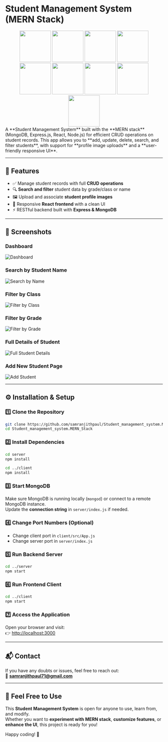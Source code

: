 #  Student Management System (MERN Stack)

<div align="center">
<img src="https://user-images.githubusercontent.com/74038190/212257454-16e3712e-945a-4ca2-b238-408ad0bf87e6.gif" width="100">
<img src="https://user-images.githubusercontent.com/74038190/212257468-1e9a91f1-b626-4baa-b15d-5c385dfa7ed2.gif" width="100">
<img src="https://user-images.githubusercontent.com/74038190/212257465-7ce8d493-cac5-494e-982a-5a9deb852c4b.gif" width="100">
<img src="https://user-images.githubusercontent.com/74038190/212257460-738ff738-247f-4445-a718-cdd0ca76e2db.gif" width="100">
<img src="https://user-images.githubusercontent.com/74038190/212257467-871d32b7-e401-42e8-a166-fcfd7baa4c6b.gif" width="100">
<img src="https://user-images.githubusercontent.com/74038190/212281775-b468df30-4edc-4bf8-a4ee-f52e1aaddc86.gif" width="100">
<img src="https://github.com/Anmol-Baranwal/Cool-GIFs-For-GitHub/assets/74038190/29fd6286-4e7b-4d6c-818f-c4765d5e39a9" width="100">
<img src="https://github.com/Anmol-Baranwal/Cool-GIFs-For-GitHub/assets/74038190/67f477ed-6624-42da-99f0-1a7b1a16eecb" width="100">
<img src="https://github.com/Anmol-Baranwal/Cool-GIFs-For-GitHub/assets/74038190/398b19b1-9aae-4c1f-8bc0-d172a2c08d68" width="100">
</div>
A **Student Management System** built with the **MERN stack** (MongoDB, Express.js, React, Node.js) for efficient CRUD operations on student records.  
This app allows you to **add, update, delete, search, and filter students**, with support for **profile image uploads** and a **user-friendly responsive UI**.

---

## 🚀 Features
- ✅ Manage student records with full **CRUD operations**  
- 🔍 **Search and filter** student data by grade/class or name  
- 🖼️ Upload and associate **student profile images**  
- 📱 Responsive **React frontend** with a clean UI  
- ⚡ RESTful backend built with **Express & MongoDB**  

---

## 📸 Screenshots

### Dashboard
![Dashboard](https://github.com/samranjithpaul/student-management-system-MERN/raw/main/client/src/images/Screenshot%202025-09-27%20at%203.09.23%E2%80%AFPM.png)

### Search by Student Name
![Search by Name](https://github.com/samranjithpaul/student-management-system-MERN/raw/main/client/src/images/Screenshot%202025-09-27%20at%203.25.29%E2%80%AFPM.png)

### Filter by Class
![Filter by Class](https://github.com/samranjithpaul/student-management-system-MERN/raw/main/client/src/images/Screenshot%202025-09-27%20at%203.06.53%E2%80%AFPM.png)

### Filter by Grade
![Filter by Grade](https://github.com/samranjithpaul/student-management-system-MERN/raw/main/client/src/images/Screenshot%202025-09-27%20at%203.07.22%E2%80%AFPM.png)

### Full Details of Student
![Full Student Details](https://github.com/samranjithpaul/student-management-system-MERN/raw/main/client/src/images/Screenshot%202025-09-27%20at%203.07.45%E2%80%AFPM.png)

### Add New Student Page
![Add Student](https://github.com/samranjithpaul/student-management-system-MERN/raw/main/client/src/images/Screenshot%202025-09-27%20at%203.08.39%E2%80%AFPM.png)

---

## ⚙️ Installation & Setup

### 1️⃣ Clone the Repository
```bash
git clone https://github.com/samranjithpaul/Student_management_system.MERN_Stack.git
cd Student_management_system.MERN_Stack
```

### 2️⃣ Install Dependencies
```bash
cd server
npm install

cd ../client
npm install
```

### 3️⃣ Start MongoDB
Make sure MongoDB is running locally (`mongod`) or connect to a remote MongoDB instance.  
Update the **connection string** in `server/index.js` if needed.  

### 4️⃣ Change Port Numbers (Optional)
- Change client port in `client/src/App.js`  
- Change server port in `server/index.js`  

### 5️⃣ Run Backend Server
```bash
cd ../server
npm start
```

### 6️⃣ Run Frontend Client
```bash
cd ../client
npm start
```

### 7️⃣ Access the Application
Open your browser and visit:  
👉 [http://localhost:3000](http://localhost:3000)  

---

## 📬 Contact
If you have any doubts or issues, feel free to reach out:  
📧 **samranjithpaul71@gmail.com**

---

## 🎉 Feel Free to Use

This **Student Management System** is open for anyone to use, learn from, and modify.  
Whether you want to **experiment with MERN stack**, **customize features**, or **enhance the UI**, this project is ready for you!  

Happy coding! 🚀

